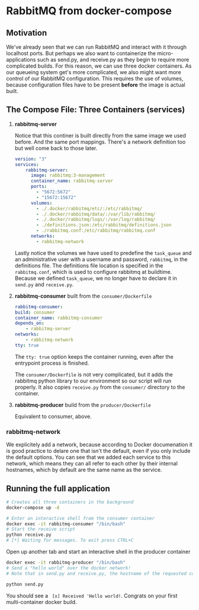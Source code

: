 # RabbitMQ from docker-compose

## Motivation

We've already seen that we can run RabbitMQ and interact with it through localhost ports. But perhaps we also want to containerize the micro-applications such as send.py, and receive.py as they begin to require more complicated builds. For this reason, we can use three docker containers. As our queueing system get's more complicated, we also might want more control of our RabbitMQ configuration. This requires the use of volumes, because configuration files have to be present **before** the image is actual built.

## The Compose File: Three Containers (services)

1. **rabbitmq-server**

   Notice that this continer is built directly from the same image we used before. And the same port mappings. There's a network definition too but well come back to those later.

   ```yaml
   version: "3" 
   services:
       rabbitmq-server:
         image: rabbitmq:3-management
         container_name: rabbitmq-server
         ports:
           - "5672:5672"
           - "15672:15672"
         volumes:
           - ./.docker/rabbitmq/etc/:/etc/rabbitmq/
           - ./.docker/rabbitmq/data/:/var/lib/rabbitmq/
           - ./.docker/rabbitmq/logs/:/var/log/rabbitmq/
           - ./definitions.json:/etc/rabbitmq/definitions.json
           - ./rabbitmq.conf:/etc/rabbitmq/rabbitmq.conf
         networks:
           - rabbitmq-network
   ```

   Lastly notice the volumes we have used to predefine the `task_queue` and an administrative user with a username and password, `rabbitmq`, in the definitions file. The definitions file location is specified in the `rabbitmq.conf`, which is used to configure rabbitmq at buildtime. Because we defined `task_queue`, we no longer have to declare it in `send.py` and `receive.py`. 

   

2. **rabbitmq-consumer** built from the `consumer/Dockerfile`

   ```yaml
   rabbitmq-consumer:
   build: consumer
   container_name: rabbitmq-consumer
   depends_on:
       - rabbitmq-server
   networks:
       - rabbitmq-network
   tty: true
   ```

   The `tty: true` option keeps the container running, even after the entrypoint process is finished.

   The `consumer/Dockerfile` is not very complicated, but it adds the rabbitmq python library to our environment so our script will run properly. It also copies `receive.py` from the `consumer/` directory to the container.

   

3. **rabbitmq-producer** build from the `producer/Dockerfile`

   Equivalent to consumer, above.

### rabbitmq-network

We explicitely add a network, because according to Docker documenation it is good practice to delare one that isn't the default, even if you only include the default options. You can see that we added each service to this network, which means they can all refer to each other by their internal hostnames, which by default are the same name as the service.



## Running the full application

```bash
# Creates all three containers in the background
docker-compose up -d

# Enter an interactive shell from the consumer container
docker exec -it rabbitmq-consumer "/bin/bash"
# Start the receive script
python receive.py
# [*] Waiting for messages. To exit press CTRL+C
```

Open up another tab and start an interactive shell in the producer container

```bash
docker exec -it rabbitmq-producer "/bin/bash"
# Send a "hello world" over the docker network!
# Note that in send.py and receive.py, the hostname of the requested connection is 'rabbitmq-server' because the hostname of each container defaults to the name of the service (as defined in the docker-compose file)

python send.py
```



You should see a ` [x] Received 'Hello world!`. Congrats on your first multi-container docker build.